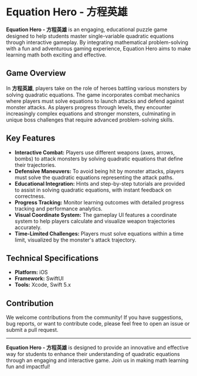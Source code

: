 # Equation Hero - 方程英雄

**Equation Hero - 方程英雄** is an engaging, educational puzzle game designed to help students master single-variable quadratic equations through interactive gameplay. By integrating mathematical problem-solving with a fun and adventurous gaming experience, Equation Hero aims to make learning math both exciting and effective.

## Game Overview

In **方程英雄**, players take on the role of heroes battling various monsters by solving quadratic equations. The game incorporates combat mechanics where players must solve equations to launch attacks and defend against monster attacks. As players progress through levels, they encounter increasingly complex equations and stronger monsters, culminating in unique boss challenges that require advanced problem-solving skills.

## Key Features

- **Interactive Combat:** Players use different weapons (axes, arrows, bombs) to attack monsters by solving quadratic equations that define their trajectories.
- **Defensive Maneuvers:** To avoid being hit by monster attacks, players must solve the quadratic equations representing the attack paths.
- **Educational Integration:** Hints and step-by-step tutorials are provided to assist in solving quadratic equations, with instant feedback on correctness.
- **Progress Tracking:** Monitor learning outcomes with detailed progress tracking and performance analytics.
- **Visual Coordinate System:** The gameplay UI features a coordinate system to help players calculate and visualize weapon trajectories accurately.
- **Time-Limited Challenges:** Players must solve equations within a time limit, visualized by the monster's attack trajectory.

## Technical Specifications

- **Platform:** iOS
- **Framework:** SwiftUI
- **Tools:** Xcode, Swift 5.x


## Contribution

We welcome contributions from the community! If you have suggestions, bug reports, or want to contribute code, please feel free to open an issue or submit a pull request.

---

**Equation Hero - 方程英雄** is designed to provide an innovative and effective way for students to enhance their understanding of quadratic equations through an engaging and interactive game. Join us in making math learning fun and impactful!
